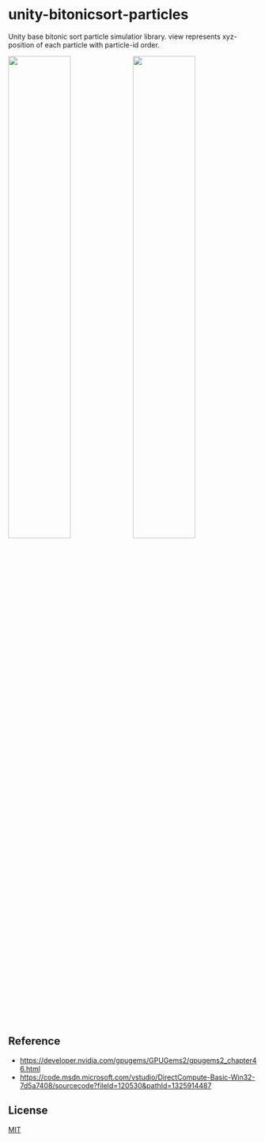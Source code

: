 # unity-bitonicsort-particles

Unity base bitonic sort particle simulatior library.
 view represents xyz-position of each particle with particle-id order.

<img src="Imgs/sort.gif" width=50%><img src="Imgs/demo.gif" width=50%>

## Reference

- https://developer.nvidia.com/gpugems/GPUGems2/gpugems2_chapter46.html
- https://code.msdn.microsoft.com/vstudio/DirectCompute-Basic-Win32-7d5a7408/sourcecode?fileId=120530&pathId=1325914487

## License
[MIT](LICENSE)
